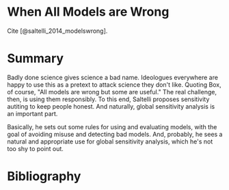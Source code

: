 # When All Models are Wrong

Cite [@saltelli_2014_modelswrong].

# Summary

Badly done science gives science a bad name.
    Ideologues everywhere are happy to use this as a pretext to attack science they don't like.
    Quoting Box, of course, "All models are wrong but some are useful."
    The real challenge, then, is using them responsibly.
    To this end, Saltelli proposes sensitivity autiting to keep people honest.
    And naturally, global sensitivity analysis is an important part.

Basically, he sets out some rules for using and evaluating models, with the goal of avoiding misuse and detecting bad models.
    And, probably, he sees a natural and appropriate use for global sensitivity analysis, which he's not too shy to point out.

# Bibliography

<!--
vim:ts=4:sw=4:expandtab:wrap lbr
-->
